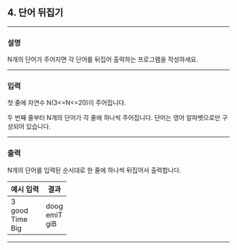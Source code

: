 ## 4. 단어 뒤집기
*************************************************************************
### 설명
N개의 단어가 주어지면 각 단어를 뒤집어 출력하는 프로그램을 작성하세요.

-------------------------------------------------------------------------
### 입력
첫 줄에 자연수 N(3<=N<=20)이 주어집니다.

두 번째 줄부터 N개의 단어가 각 줄에 하나씩 주어집니다. 단어는 영어 알파벳으로만 구성되어 있습니다.

-------------------------------------------------------------------------
### 출력

N개의 단어를 입력된 순서대로 한 줄에 하나씩 뒤집어서 출력합니다.

| 예시 입력                          | 결과                  |
|--------------------------------|---------------------|
| 3 <br> good <br> Time <br> Big | doog<br>emiT<br>giB |

-------------------------------------------------------------------------
